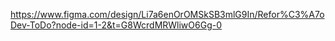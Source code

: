 https://www.figma.com/design/Li7a6enOrOMSkSB3mlG9In/Refor%C3%A7oDev-ToDo?node-id=1-2&t=G8WcrdMRWliwO6Gg-0
